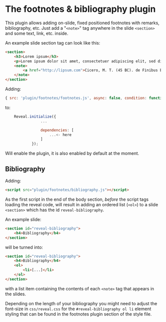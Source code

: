 # The footnotes & bibliography plugin

This plugin allows adding on-slide, fixed positioned footnotes with remarks, bibliography, etc. Just add a "`<note>`" tag anywhere in the slide `<section>` and some text, link, etc. inside.

An example slide section tag can look like this:
```html
<section>
	<h3>Lorem ipsum</h3>
	<p>Lorem ipsum dolor sit amet, consectetuer adipiscing elit, sed diam nonummy nibh euismod tincidunt ut laoreet dolore magna aliquam erat volutpat. </p>
	<note>
		<a href="http://lipsum.com">Cicero, M. T. (45 BC). de Finibus Bonorum et Malorum. In: Rackham, H. (1914). De Natura Deorum. Heinemann, London.</a>
	</note>
</section>
```

Adding:

```javascript
{ src: 'plugin/footnotes/footnotes.js', async: false, condition: function() { return !!document.querySelector( 'note' ); } },
```
to:

```javascript
	Reveal.initialize({
				...

				dependencies: [
					...<- here
				]
			});
```

Will enable the plugin, it is also enabled by default at the moment.

## Bibliography

Adding:

```html
<script src="plugin/footnotes/bibliography.js"></script>
```

As the first script in the end of the body section, *before* the script tags loading the reveal code, will result in adding an ordered list (`<ol>`) to a slide `<section>` which has the id `reveal-bibliography`.

An example slide:

```html
<section id="reveal-bibliography">
	<h4>Bibliography</h4>
</section>
```

will be turned into:
```html
<section id="reveal-bibliography">
	<h4>Bibliography</h4>
	<ol>
		<li>[...]</li>
	</ol>
</section>
```
with a list item containing the contents of each `<note>` tag that appears in the slides.

Depending on the length of your bibliography you might need to adjust the font-size in `css/reveal.css` for the `#reveal-bibliography ol li` element styling that can be found in the footnotes plugin section of the style file.

